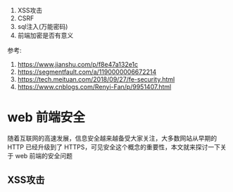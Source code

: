 
1. XSS攻击
2. CSRF
3. sql注入(万能密码)
4. 前端加密是否有意义

参考:
1. https://www.jianshu.com/p/f8e47a132e1c
2. https://segmentfault.com/a/1190000006672214
3. https://tech.meituan.com/2018/09/27/fe-security.html
4. https://www.cnblogs.com/Renyi-Fan/p/9951407.html


# web 前端安全

随着互联网的高速发展，信息安全越来越备受大家关注，大多数网站从早期的 HTTP 已经升级到了 HTTPS，可见安全这个概念的重要性，本文就来探讨一下关于 web 前端的安全问题  

## XSS攻击

